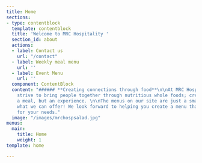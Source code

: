 ```yaml
---
title: Home
sections:
- type: contentblock
  template: contentblock
  title: 'Welcome to MRC Hospitality '
  section_id: about
  actions:
  - label: Contact us
    url: "/contact"
  - label: Weekly meal menu
    url: ''
  - label: Event Menu
    url: ''
  component: ContentBlock
  content: "###### **Creating connections through food**\n\nAt MRC Hospitality we
    strive to bring people together through nutritious whole foods; creating not just
    a meal, but an experience. \n\nThe menus on our site are just a small taste of
    what we can offer! We look forward to helping you create a menu that is perfect
    for your needs."
  image: "/images/mrchospsalad.jpg"
menus:
  main:
    title: Home
    weight: 1
template: home

---
```

